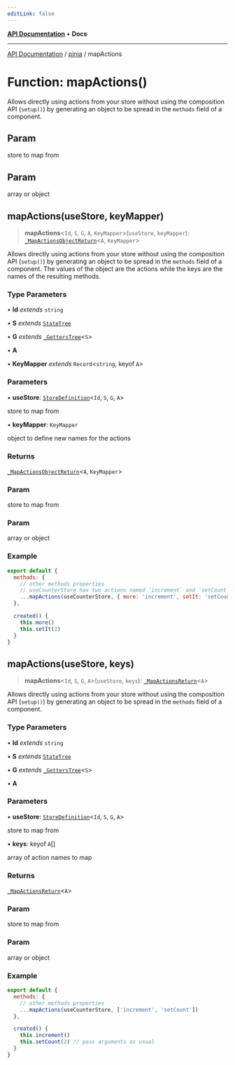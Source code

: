 ```yaml
---
editLink: false
---
```


[**API Documentation**](../../index.md) • **Docs**

***

[API Documentation](../../index.md) / [pinia](../index.md) / mapActions

# Function: mapActions()

Allows directly using actions from your store without using the composition
API (`setup()`) by generating an object to be spread in the `methods` field
of a component.

## Param

store to map from

## Param

array or object

## mapActions(useStore, keyMapper)

> **mapActions**\<`Id`, `S`, `G`, `A`, `KeyMapper`\>(`useStore`, `keyMapper`): [`_MapActionsObjectReturn`](../type-aliases/MapActionsObjectReturn.md)\<`A`, `KeyMapper`\>

Allows directly using actions from your store without using the composition
API (`setup()`) by generating an object to be spread in the `methods` field
of a component. The values of the object are the actions while the keys are
the names of the resulting methods.

### Type Parameters

• **Id** *extends* `string`

• **S** *extends* [`StateTree`](../type-aliases/StateTree.md)

• **G** *extends* [`_GettersTree`](../type-aliases/GettersTree.md)\<`S`\>

• **A**

• **KeyMapper** *extends* `Record`\<`string`, keyof `A`\>

### Parameters

• **useStore**: [`StoreDefinition`](../interfaces/StoreDefinition.md)\<`Id`, `S`, `G`, `A`\>

store to map from

• **keyMapper**: `KeyMapper`

object to define new names for the actions

### Returns

[`_MapActionsObjectReturn`](../type-aliases/MapActionsObjectReturn.md)\<`A`, `KeyMapper`\>

### Param

store to map from

### Param

array or object

### Example

```js
export default {
  methods: {
    // other methods properties
    // useCounterStore has two actions named `increment` and `setCount`
    ...mapActions(useCounterStore, { more: 'increment', setIt: 'setCount' })
  },

  created() {
    this.more()
    this.setIt(2)
  }
}
```

## mapActions(useStore, keys)

> **mapActions**\<`Id`, `S`, `G`, `A`\>(`useStore`, `keys`): [`_MapActionsReturn`](../type-aliases/MapActionsReturn.md)\<`A`\>

Allows directly using actions from your store without using the composition
API (`setup()`) by generating an object to be spread in the `methods` field
of a component.

### Type Parameters

• **Id** *extends* `string`

• **S** *extends* [`StateTree`](../type-aliases/StateTree.md)

• **G** *extends* [`_GettersTree`](../type-aliases/GettersTree.md)\<`S`\>

• **A**

### Parameters

• **useStore**: [`StoreDefinition`](../interfaces/StoreDefinition.md)\<`Id`, `S`, `G`, `A`\>

store to map from

• **keys**: keyof `A`[]

array of action names to map

### Returns

[`_MapActionsReturn`](../type-aliases/MapActionsReturn.md)\<`A`\>

### Param

store to map from

### Param

array or object

### Example

```js
export default {
  methods: {
    // other methods properties
    ...mapActions(useCounterStore, ['increment', 'setCount'])
  },

  created() {
    this.increment()
    this.setCount(2) // pass arguments as usual
  }
}
```
